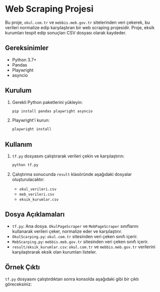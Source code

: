 # Web Scraping Projesi

Bu proje, `okul.com.tr` ve `mebbis.meb.gov.tr` sitelerinden veri çekerek, bu verileri normalize edip karşılaştıran bir web scraping projesidir. Proje, eksik kurumları tespit edip sonuçları CSV dosyası olarak kaydeder.

## Gereksinimler

- Python 3.7+
- Pandas
- Playwright
- asyncio

## Kurulum

1. Gerekli Python paketlerini yükleyin:
    ```sh
    pip install pandas playwright asyncio
    ```

2. Playwright'i kurun:
    ```sh
    playwright install
    ```

## Kullanım

1. `tf.py` dosyasını çalıştırarak verileri çekin ve karşılaştırın:
    ```sh
    python tf.py
    ```

2. Çalıştırma sonucunda `result` klasöründe aşağıdaki dosyalar oluşturulacaktır:
    - `okul_verileri.csv`
    - `meb_verileri.csv`
    - `eksik_kurumlar.csv`

## Dosya Açıklamaları

- `tf.py`: Ana dosya. `OkulPageScraper` ve `MebPageScraper` sınıflarını kullanarak verileri çeker, normalize eder ve karşılaştırır.
- `OkulScarping.py`: `okul.com.tr` sitesinden veri çeken sınıfı içerir.
- `MebScarping.py`: `mebbis.meb.gov.tr` sitesinden veri çeken sınıfı içerir.
- `result/eksik_kurumlar.csv`: `okul.com.tr` ve `mebbis.meb.gov.tr` verilerini karşılaştırarak eksik olan kurumları listeler.

## Örnek Çıktı

`tf.py` dosyasını çalıştırdıktan sonra konsolda aşağıdaki gibi bir çıktı göreceksiniz:
